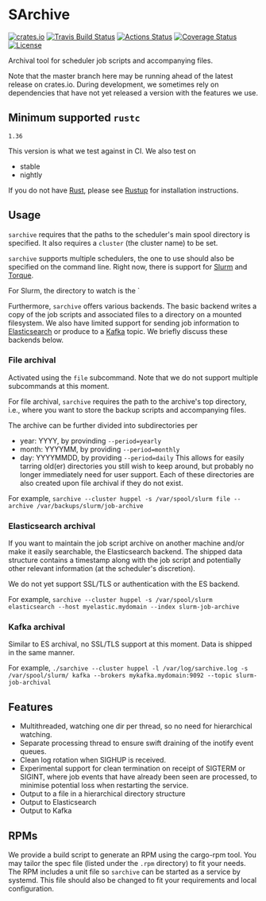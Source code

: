 SArchive
========

[![crates.io](https://img.shields.io/crates/v/sarchive.svg)](https://crates.io/crates/sarchive)
[![Travis Build Status](https://travis-ci.org/itkovian/sarchive.svg?branch=master)](https://travis-ci.org/itkovian/sarchive)
[![Actions Status](https://github.com/itkovian/sarchive/workflows/sarchive%20tests/badge.svg)](https://github.com/itkovian/sarchive/actions)
[![Coverage Status](https://coveralls.io/repos/github/itkovian/sarchive/badge.svg)](https://coveralls.io/github/itkovian/sarchive)
[![License](https://img.shields.io/github/license/itkovian/sarchive)](https://opensource.org/licenses/MIT)


Archival tool for scheduler job scripts and accompanying files.

Note that the master branch here may be running ahead of the latest release
on crates.io. During development, we sometimes rely on dependencies
that have not yet released a version with the features we use.

## Minimum supported `rustc`

`1.36`

This version is what we test against in CI. We also test on
  - stable
  - nightly

If you do not have [Rust](https://rustlang.org), please see
[Rustup](https://rustup.rs) for installation instructions.

## Usage

`sarchive` requires that the paths to the scheduler's main spool directory is
specified. It also requires a `cluster` (the cluster name) to be set.

`sarchive` supports multiple schedulers, the one to use should also be specified
on the command line. Right now, there is support for [Slurm](https://slurm.schedmd.com)
and [Torque](https://adaptivecomputing.com).

For Slurm, the directory to watch is the `

Furthermore, `sarchive` offers various backends. The basic backend writes a
copy of the job scripts and associated files to a directory on a mounted
filesystem. We also have limited support for sending job information to
[Elasticsearch](https://elastic.co) or produce to a
[Kafka](https://kafka.apache.org) topic. We briefly discuss these backends
below.

### File archival

Activated using the `file` subcommand. Note that we do not support multiple
subcommands at this moment.

For file archival, `sarchive` requires the path to the archive's top
directory, i.e., where you want to store the backup scripts and accompanying
files.

The archive can be further divided into subdirectories per
  - year: YYYY, by provinding `--period=yearly`
  - month: YYYYMM, by providing `--period=monthly`
  - day: YYYYMMDD, by providing `--period=daily`
This allows for easily tarring old(er) directories you still wish to keep
around, but probably no longer immediately need for user support. Each of
these directories are also created upon file archival if they do not exist.

For example, `sarchive --cluster huppel -s /var/spool/slurm file --archive /var/backups/slurm/job-archive`

### Elasticsearch archival

If you want to maintain the job script archive on another machine and/or make it easily searchable,
the Elasticsearch backend. The shipped data structure contains a timestamp along with the job script
and potentially other relevant information (at the scheduler's discretion).

We do not yet support SSL/TLS or authentication with the ES backend.

For example, `sarchive --cluster huppel -s /var/spool/slurm elasticsearch --host myelastic.mydomain --index slurm-job-archive`

### Kafka archival

Similar to ES archival, no SSL/TLS support at this moment. Data is shipped in the same manner.

For example, `./sarchive --cluster huppel -l /var/log/sarchive.log -s /var/spool/slurm/ kafka --brokers mykafka.mydomain:9092 --topic slurm-job-archival`

## Features

- Multithreaded, watching one dir per thread, so no need for hierarchical watching.
- Separate processing thread to ensure swift draining of the inotify event queues.
- Clean log rotation when SIGHUP is received.
- Experimental support for clean termination on receipt of SIGTERM or SIGINT, where
  job events that have already been seen are processed, to minimise potential loss
  when restarting the service.
- Output to a file in  a hierarchical directory structure
- Output to Elasticsearch
- Output to Kafka

## RPMs

We provide a build script to generate an RPM using the cargo-rpm tool. You may tailor the spec
file (listed under the `.rpm` directory) to fit your needs. The RPM includes a unit file so
`sarchive` can be started as a service by systemd. This file should also be changed to fit your
requirements and local configuration.

